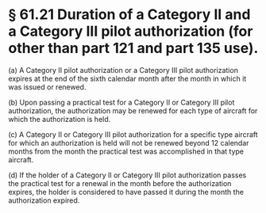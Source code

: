 # § 61.21   Duration of a Category II and a Category III pilot authorization (for other than part 121 and part 135 use).

(a) A Category II pilot authorization or a Category III pilot authorization expires at the end of the sixth calendar month after the month in which it was issued or renewed. 


(b) Upon passing a practical test for a Category II or Category III pilot authorization, the authorization may be renewed for each type of aircraft for which the authorization is held. 


(c) A Category II or Category III pilot authorization for a specific type aircraft for which an authorization is held will not be renewed beyond 12 calendar months from the month the practical test was accomplished in that type aircraft. 


(d) If the holder of a Category II or Category III pilot authorization passes the practical test for a renewal in the month before the authorization expires, the holder is considered to have passed it during the month the authorization expired. 




